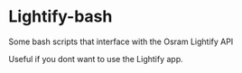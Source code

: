 # Lightify-bash
Some bash scripts that interface with the Osram Lightify API

Useful if you dont want to use the Lightify app.
